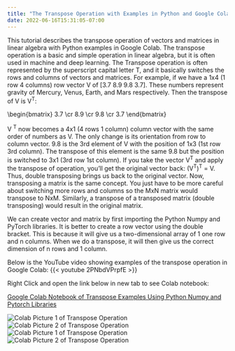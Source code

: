 ```yaml
---
title: "The Transpose Operation with Examples in Python and Google Colab"
date: 2022-06-16T15:31:05-07:00
---
```


This tutorial describes the transpose operation of vectors and matrices in linear algebra with Python examples in Google Colab. The transpose operation is a basic and simple operation in linear algebra, but it is often used in machine and deep learning. The Transpose operation is often represented by the superscript capital letter T, and it basically switches the rows and columns of vectors and matrices. For example, if we have a 1x4 (1 row 4 columns) row vector V of [3.7 8.9 9.8 3.7]. These numbers represent gravity of Mercury, Venus, Earth, and Mars respectively.  Then the transpose of V is V<sup>T</sup>: 

\begin{bmatrix} 3.7 \cr 8.9 \cr 9.8 \cr 3.7 \end{bmatrix}

V <sup>T</sup> now becomes a 4x1 (4 rows 1 column) column vector with the same order of numbers as V. The only change is its orientation from row to column vector.  9.8 is the 3rd element of V with the position of 1x3 (1st row 3rd column). The transpose of this element is the same 9.8 but the position is switched to 3x1 (3rd row 1st column). If you take the vector V<sup>T</sup> and apply the transpose of operation, you’ll get the original vector back: (V<sup>T</sup>)<sup>T</sup> = V. Thus, double transposing brings us back to the original vector. Now, transposing a matrix is the same concept. You just have to be more careful about switching more rows and columns so the MxN matrix would transpose to NxM. Similarly, a transpose of a transposed matrix (double transposing) would result in the original matrix.

We can create vector and matrix by first importing the Python Numpy and PyTorch libraries. It is better to create a row vector using the double bracket. This is because it will give us a two-dimensional array of 1 one row and n columns. When we do a transpose, it will then give us the correct dimension of n rows and 1 column.

Below is the YouTube video showing examples of the transpose operation in Google Colab:
{{< youtube 2PNbdVPrpfE >}} 

Right Click and open the link below in new tab to see Colab notebook:

[Google Colab Notebook of Transpose Examples Using Python Numpy and Pytorch Libraries](https://colab.research.google.com/drive/1twWSeWpqJ71ARhZScozzo-AJvJdkQiTX?usp=sharing)


![Colab Picture 1 of Transpose Operation](/img/transpose-01.jpg)
![Colab Picture 2 of Transpose Operation](/img/transpose-02.jpg)
![Colab Picture 1 of Transpose Operation](/img/transpose-03.jpg)
![Colab Picture 2 of Transpose Operation](/img/transpose-04.jpg)



